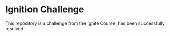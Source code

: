 # Ignition Challenge

This repository is a challenge from the Ignite Course, has been successfully resolved
